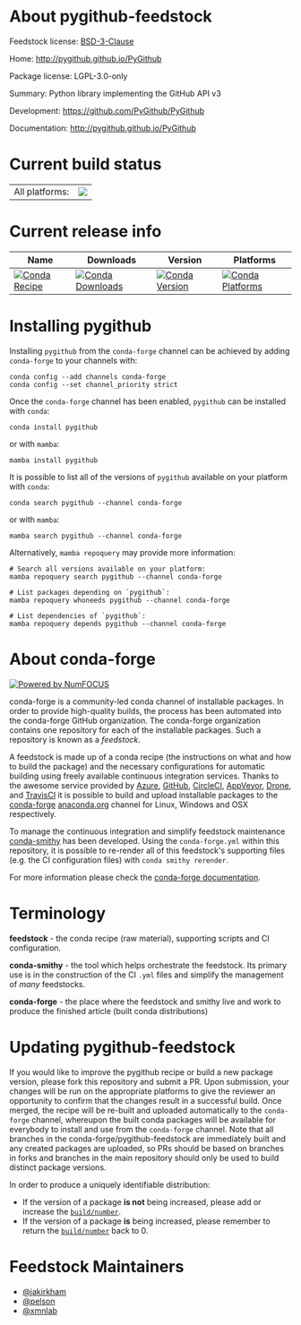 About pygithub-feedstock
========================

Feedstock license: [BSD-3-Clause](https://github.com/conda-forge/pygithub-feedstock/blob/main/LICENSE.txt)

Home: http://pygithub.github.io/PyGithub

Package license: LGPL-3.0-only

Summary: Python library implementing the GitHub API v3

Development: https://github.com/PyGithub/PyGithub

Documentation: http://pygithub.github.io/PyGithub

Current build status
====================


<table><tr><td>All platforms:</td>
    <td>
      <a href="https://dev.azure.com/conda-forge/feedstock-builds/_build/latest?definitionId=871&branchName=main">
        <img src="https://dev.azure.com/conda-forge/feedstock-builds/_apis/build/status/pygithub-feedstock?branchName=main">
      </a>
    </td>
  </tr>
</table>

Current release info
====================

| Name | Downloads | Version | Platforms |
| --- | --- | --- | --- |
| [![Conda Recipe](https://img.shields.io/badge/recipe-pygithub-green.svg)](https://anaconda.org/conda-forge/pygithub) | [![Conda Downloads](https://img.shields.io/conda/dn/conda-forge/pygithub.svg)](https://anaconda.org/conda-forge/pygithub) | [![Conda Version](https://img.shields.io/conda/vn/conda-forge/pygithub.svg)](https://anaconda.org/conda-forge/pygithub) | [![Conda Platforms](https://img.shields.io/conda/pn/conda-forge/pygithub.svg)](https://anaconda.org/conda-forge/pygithub) |

Installing pygithub
===================

Installing `pygithub` from the `conda-forge` channel can be achieved by adding `conda-forge` to your channels with:

```
conda config --add channels conda-forge
conda config --set channel_priority strict
```

Once the `conda-forge` channel has been enabled, `pygithub` can be installed with `conda`:

```
conda install pygithub
```

or with `mamba`:

```
mamba install pygithub
```

It is possible to list all of the versions of `pygithub` available on your platform with `conda`:

```
conda search pygithub --channel conda-forge
```

or with `mamba`:

```
mamba search pygithub --channel conda-forge
```

Alternatively, `mamba repoquery` may provide more information:

```
# Search all versions available on your platform:
mamba repoquery search pygithub --channel conda-forge

# List packages depending on `pygithub`:
mamba repoquery whoneeds pygithub --channel conda-forge

# List dependencies of `pygithub`:
mamba repoquery depends pygithub --channel conda-forge
```


About conda-forge
=================

[![Powered by
NumFOCUS](https://img.shields.io/badge/powered%20by-NumFOCUS-orange.svg?style=flat&colorA=E1523D&colorB=007D8A)](https://numfocus.org)

conda-forge is a community-led conda channel of installable packages.
In order to provide high-quality builds, the process has been automated into the
conda-forge GitHub organization. The conda-forge organization contains one repository
for each of the installable packages. Such a repository is known as a *feedstock*.

A feedstock is made up of a conda recipe (the instructions on what and how to build
the package) and the necessary configurations for automatic building using freely
available continuous integration services. Thanks to the awesome service provided by
[Azure](https://azure.microsoft.com/en-us/services/devops/), [GitHub](https://github.com/),
[CircleCI](https://circleci.com/), [AppVeyor](https://www.appveyor.com/),
[Drone](https://cloud.drone.io/welcome), and [TravisCI](https://travis-ci.com/)
it is possible to build and upload installable packages to the
[conda-forge](https://anaconda.org/conda-forge) [anaconda.org](https://anaconda.org/)
channel for Linux, Windows and OSX respectively.

To manage the continuous integration and simplify feedstock maintenance
[conda-smithy](https://github.com/conda-forge/conda-smithy) has been developed.
Using the ``conda-forge.yml`` within this repository, it is possible to re-render all of
this feedstock's supporting files (e.g. the CI configuration files) with ``conda smithy rerender``.

For more information please check the [conda-forge documentation](https://conda-forge.org/docs/).

Terminology
===========

**feedstock** - the conda recipe (raw material), supporting scripts and CI configuration.

**conda-smithy** - the tool which helps orchestrate the feedstock.
                   Its primary use is in the construction of the CI ``.yml`` files
                   and simplify the management of *many* feedstocks.

**conda-forge** - the place where the feedstock and smithy live and work to
                  produce the finished article (built conda distributions)


Updating pygithub-feedstock
===========================

If you would like to improve the pygithub recipe or build a new
package version, please fork this repository and submit a PR. Upon submission,
your changes will be run on the appropriate platforms to give the reviewer an
opportunity to confirm that the changes result in a successful build. Once
merged, the recipe will be re-built and uploaded automatically to the
`conda-forge` channel, whereupon the built conda packages will be available for
everybody to install and use from the `conda-forge` channel.
Note that all branches in the conda-forge/pygithub-feedstock are
immediately built and any created packages are uploaded, so PRs should be based
on branches in forks and branches in the main repository should only be used to
build distinct package versions.

In order to produce a uniquely identifiable distribution:
 * If the version of a package **is not** being increased, please add or increase
   the [``build/number``](https://docs.conda.io/projects/conda-build/en/latest/resources/define-metadata.html#build-number-and-string).
 * If the version of a package **is** being increased, please remember to return
   the [``build/number``](https://docs.conda.io/projects/conda-build/en/latest/resources/define-metadata.html#build-number-and-string)
   back to 0.

Feedstock Maintainers
=====================

* [@jakirkham](https://github.com/jakirkham/)
* [@pelson](https://github.com/pelson/)
* [@xmnlab](https://github.com/xmnlab/)

